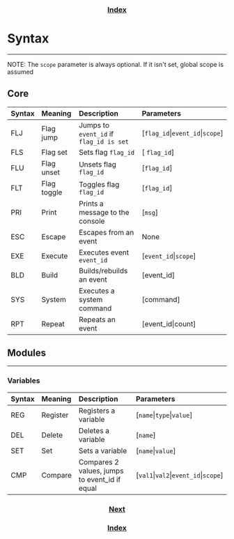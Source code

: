 <h3 align="center"><a href="index.html">Index</a></h3>

# Syntax
-----
NOTE: The `scope` parameter is always optional. If it isn't set, global scope is assumed

## Core

| Syntax | Meaning     | Description                             | Parameters                       |
|:-------|:------------|:----------------------------------------|:---------------------------------|
| FLJ    | Flag jump   | Jumps to `event_id` if `flag_id is set` | [`flag_id`\|`event_id`\|`scope`] |
| FLS    | Flag set    | Sets flag `flag_id`                     | [ `flag_id`]                     |
| FLU    | Flag unset  | Unsets flag `flag_id`                   | [`flag_id`]                      |
| FLT    | Flag toggle | Toggles flag `flag_id`                  | [`flag_id`]                      |
| PRI    | Print       | Prints a message to the console         | [`msg`]                          |
| ESC    | Escape      | Escapes from an event                   | None                             |
| EXE    | Execute     | Executes event `event_id`               | [`event_id`\|`scope`]            |
| BLD    | Build       | Builds/rebuilds an event                | [event_id]                       |
| SYS    | System      | Executes a system command               | [command]                        |
| RPT    | Repeat      | Repeats an event                        | [event_id\|count]                |

## Modules
-----
### Variables

| Syntax | Meaning  | Description                                   | Parameters                            |
|:-------|:---------|:----------------------------------------------|:--------------------------------------|
| REG    | Register | Registers a variable                          | [`name`\|`type`\|`value`]             |
| DEL    | Delete   | Deletes a variable                            | [`name`]                              |
| SET    | Set      | Sets a variable                               | [`name`\|`value`]                     |
| CMP    | Compare  | Compares 2 values, jumps to event_id if equal | [`val1`\|`val2`\|`event_id`\|`scope`] |

<h3 align="center"><a href="structure.html">Next</a></h3>
<h3 align="center"><a href="index.html">Index</a></h3>
